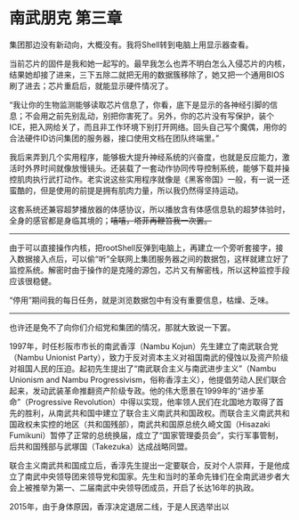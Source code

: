# 南武朋克 第三章
集团那边没有新动向，大概没有。我将Shell转到电脑上用显示器查看。

当前芯片的固件是我和她一起写的。最早我怎么也弄不明白怎么入侵芯片的内核，结果她却接了进来，三下五除二就把无用的数据簇移除了，她又把一个通用BIOS刷了进去；芯片重启后，就能显示硬件情况了。

“我让你的生物监测能够读取芯片信息了，你看，底下是显示的各神经引脚的信息；不会用之前先别乱动，别把你害死了。另外，你的芯片没有写保护，装个ICE，把入网给关了，而且非工作环境下别打开网络。回头自己写个魔偶，用你的合法硬件ID访问集团的服务器，接口使用文档在团队终端里。”

我后来弄到几个实用程序，能够极大提升神经系统的兴奋度，也就是反应能力，激活时外界时间就像放慢镜头。还装载了一套动作协同传导控制系统，能够下载并操控肌肉执行武打动作。老实说这些实用程序就像是《黑客帝国》一般，有一说一还蛮酷的，但是使用的前提是拥有肌肉力量，所以我仍然得坚持运动。

这套系统还兼容超梦播放器的体感协议，所以播放含有体感信息轨的超梦体验时，全身的感官都是身临其境的；~~嘻嘻，塔菲再鞭笞我一次罢。~~
***
由于可以直接操作内核，把rootShell反弹到电脑上，再建立一个旁听套接字，接入数据接入点后，可以偷“听”全联网上集团服务器之间的数据包，这样就建立好了监控系统。解密时由于操作的是克隆的源包，芯片又有解密栈，所以这种监控手段应该很稳健。

“停用”期间我的每日任务，就是浏览数据包中有没有重要信息，枯燥、乏味。
***
也许还是免不了向你们介绍党和集团的情况，那就大致说一下罢。

1997年，时任杉阪市市长的南武香淳（Nambu Kojun）先生建立了南武联合党（Nambu Unionist Party），致力于反对资本主义对祖国南武的侵蚀以及资产阶级对祖国人民的压迫。起初先生提出了“南武联合主义与南武进步主义”（Nambu Unionism and Nambu Progressivism，俗称香淳主义），他提倡劳动人民们联合起来，发动武装革命推翻资产阶级专政。他的伟大愿景在1999年的“进步革命”（Progressive Revolution）中得以实现，他率领人民们在北国地方取得了首先的胜利，从南武共和国中建立了联合主义南武共和国政权。而联合主义南武共和国政权未实控的地区（共和国残部），南武共和国原总统久崎文国（Hisazaki Fumikuni）暂停了正常的总统换届，成立了“国家管理委员会”，实行军事管制，后共和国残部与武塚国（Takezuka）达成战略同盟。

联合主义南武共和国成立后，香淳先生提出一定要联合，反对个人崇拜，于是他成立了南武中央领导团来领导党和国家。先生和当时的革命先锋们在全南武进步者大会上被推举为第一、二届南武中央领导团成员，开启了长达16年的执政。

2015年，由于身体原因，香淳决定退居二线，于是人民选举出以